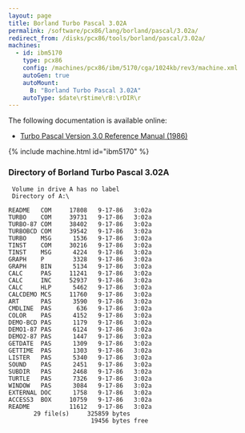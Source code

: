```yaml
---
layout: page
title: Borland Turbo Pascal 3.02A
permalink: /software/pcx86/lang/borland/pascal/3.02a/
redirect_from: /disks/pcx86/tools/borland/pascal/3.02a/
machines:
  - id: ibm5170
    type: pcx86
    config: /machines/pcx86/ibm/5170/cga/1024kb/rev3/machine.xml
    autoGen: true
    autoMount:
      B: "Borland Turbo Pascal 3.02A"
    autoType: $date\r$time\rB:\rDIR\r
---
```


The following documentation is available online:

- [Turbo Pascal Version 3.0 Reference Manual (1986)](http://bitsavers.org/pdf/borland/turbo_pascal/Turbo_Pascal_Version_3.0_Reference_Manual_1986.pdf)

{% include machine.html id="ibm5170" %}

### Directory of Borland Turbo Pascal 3.02A

     Volume in drive A has no label
     Directory of A:\

    README   COM     17808   9-17-86   3:02a
    TURBO    COM     39731   9-17-86   3:02a
    TURBO-87 COM     38402   9-17-86   3:02a
    TURBOBCD COM     39542   9-17-86   3:02a
    TURBO    MSG      1536   9-17-86   3:02a
    TINST    COM     30216   9-17-86   3:02a
    TINST    MSG      4224   9-17-86   3:02a
    GRAPH    P        3328   9-17-86   3:02a
    GRAPH    BIN      5134   9-17-86   3:02a
    CALC     PAS     11241   9-17-86   3:02a
    CALC     INC     52937   9-17-86   3:02a
    CALC     HLP      5462   9-17-86   3:02a
    CALCDEMO MCS     11760   9-17-86   3:02a
    ART      PAS      3590   9-17-86   3:02a
    CMDLINE  PAS       636   9-17-86   3:02a
    COLOR    PAS      4152   9-17-86   3:02a
    DEMO-BCD PAS      1179   9-17-86   3:02a
    DEMO1-87 PAS      6124   9-17-86   3:02a
    DEMO2-87 PAS      1447   9-17-86   3:02a
    GETDATE  PAS      1309   9-17-86   3:02a
    GETTIME  PAS      1303   9-17-86   3:02a
    LISTER   PAS      5340   9-17-86   3:02a
    SOUND    PAS      2451   9-17-86   3:02a
    SUBDIR   PAS      2468   9-17-86   3:02a
    TURTLE   PAS      7326   9-17-86   3:02a
    WINDOW   PAS      3084   9-17-86   3:02a
    EXTERNAL DOC      1758   9-17-86   3:02a
    ACCESS3  BOX     10759   9-17-86   3:02a
    README           11612   9-17-86   3:02a
           29 file(s)     325859 bytes
                           19456 bytes free
